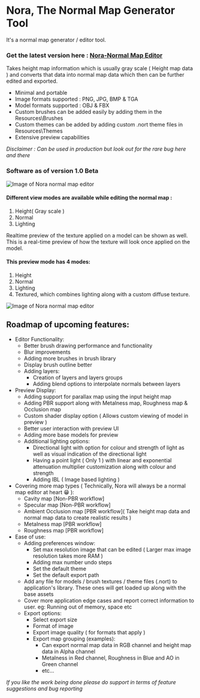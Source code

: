 # Nora, The Normal Map Generator Tool
It's a normal map generator / editor tool.
### Get the latest version here : [Nora-Normal Map Editor](https://github.com/josephbk117/Normal-Map-Generator-Tool/releases) 

Takes height map information which is usually gray scale ( Height map data ) and converts that data into normal map data which then can be further edited and exported.

* Minimal and portable
* Image formats supported : PNG, JPG, BMP & TGA
* Model formats supported : OBJ & FBX
* Custom brushes can be added easily by adding them in the Resources\Brushes
* Custom themes can be added by adding custom .nort theme files in Resources\Themes
* Extensive preview capabilities

*Disclaimer : Can be used in production but look out for the rare bug here and there*

### Software as of version 1.0 Beta
![Image of Nora normal map editor](https://i.imgur.com/1fHhvXA.png)
#### Different view modes are available while editing the normal map :
1. Height( Gray scale )
2. Normal
3. Lighting

Realtime preview of the texture applied on a model can be shown as well.
This is a real-time preview of how the texture will look once applied on the model.
#### This preview mode has 4 modes:
1. Height
2. Normal
3. Lighting
4. Textured, which combines lighting along with a custom diffuse texture.

![Image of Nora normal map editor](https://i.imgur.com/BoIjEQj.png)

## Roadmap of upcoming features:
- Editor Functionality:
  - Better brush drawing performance and functionality
  - Blur improvements
  - Adding more brushes in brush library
  - Display brush outline better
  - Adding layers:
    - Creation of layers and layers groups
    - Adding blend options to interpolate normals between layers    
- Preview Display:
  - Adding support for parallax map using the input height map
  - Adding PBR support along with Metalness map, Roughness map & Occlusion map
  - Custom shader display option ( Allows custom viewing of model in preview )
  - Better user interaction with preview UI
  - Adding more base models for preview
  - Additional lighting options:
    - Directional light with option for colour and strength of light as well as visual indication of the directional light
    - Having a point light ( Only 1 ) with linear and exponential attenuation multiplier customization along with colour and strength 
    - Adding IBL ( Image based lighting )
- Covering more map types ( Technically, Nora will always be a normal map editor at heart :grin: ):
  - Cavity map [Non-PBR workflow]
  - Specular map [Non-PBR workflow]
  - Ambient Occlusion map [PBR workflow]( Take height map data and normal map data to create realistic results )
  - Metalness map [PBR workflow]
  - Roughness map [PBR workflow]
- Ease of use:
  - Adding preferences window:
    - Set max resolution image that can be edited ( Larger max image resolution takes more RAM )
    - Adding max number undo steps
    - Set the default theme
    - Set the default export path
  - Add any file for models / brush textures / theme files (.nort) to application's library. These ones will get loaded up along with the base assets
  - Cover more application edge cases and report correct information to user. eg: Running out of memory, space etc
  - Export options:
    - Select export size
    - Format of image
    - Export image quality ( for formats that apply )
    - Export map grouping (examples):
      - Can export normal map data in RGB channel and height map data in Alpha channel
      - Metalness in Red channel, Roughness in Blue and AO in Green channel
      - etc...

*If you like the work being done please do support in terms of feature suggestions and bug reporting*
